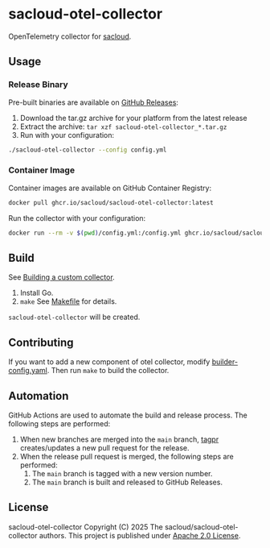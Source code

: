# sacloud-otel-collector

OpenTelemetry collector for [sacloud](https://github.com/sacloud).

## Usage

### Release Binary

Pre-built binaries are available on [GitHub Releases](https://github.com/sacloud/sacloud-otel-collector/releases):

1. Download the tar.gz archive for your platform from the latest release
2. Extract the archive: `tar xzf sacloud-otel-collector_*.tar.gz`
3. Run with your configuration:

```bash
./sacloud-otel-collector --config config.yml
```

### Container Image

Container images are available on GitHub Container Registry:

```bash
docker pull ghcr.io/sacloud/sacloud-otel-collector:latest
```

Run the collector with your configuration:

```bash
docker run --rm -v $(pwd)/config.yml:/config.yml ghcr.io/sacloud/sacloud-otel-collector:latest --config /config.yml
```

## Build

See [Building a custom collector](https://opentelemetry.io/docs/collector/custom-collector/).

1. Install Go.
2. `make`
    See [Makefile](Makefile) for details.

`sacloud-otel-collector` will be created.

## Contributing

If you want to add a new component of otel collector, modify [builder-config.yaml](builder-config.yaml). Then run `make` to build the collector.

## Automation

GitHub Actions are used to automate the build and release process. The following steps are performed:

1. When new branches are merged into the `main` branch, [tagpr](https://github.com/Songmu/tagpr) creates/updates a new pull request for the release.
2. When the release pull request is merged, the following steps are performed:
   1. The `main` branch is tagged with a new version number.
   2. The `main` branch is built and released to GitHub Releases.

## License

sacloud-otel-collector Copyright (C) 2025 The sacloud/sacloud-otel-collector authors.
This project is published under [Apache 2.0 License](LICENSE).

